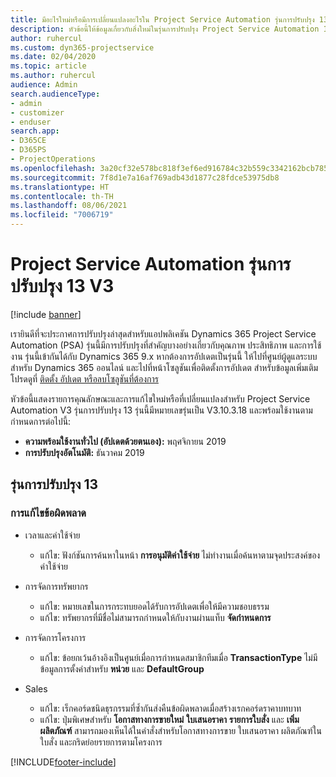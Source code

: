 ```yaml
---
title: มีอะไรใหม่หรือมีการเปลี่ยนแปลงอะไรใน Project Service Automation รุ่นการปรับปรุง 13 V3
description: หัวข้อนี้ให้ข้อมูลเกี่ยวกับสิ่งใหม่ในรุ่นการปรับปรุง Project Service Automation 13 V3
author: ruhercul
ms.custom: dyn365-projectservice
ms.date: 02/04/2020
ms.topic: article
ms.author: ruhercul
audience: Admin
search.audienceType:
- admin
- customizer
- enduser
search.app:
- D365CE
- D365PS
- ProjectOperations
ms.openlocfilehash: 3a20cf32e578bc818f3ef6ed916784c32b559c3342162bcb7857f5e9cc520d9c
ms.sourcegitcommit: 7f8d1e7a16af769adb43d1877c28fdce53975db8
ms.translationtype: HT
ms.contentlocale: th-TH
ms.lasthandoff: 08/06/2021
ms.locfileid: "7006719"
---
```

# <a name="project-service-automation-update-release-13-v3"></a>Project Service Automation รุ่นการปรับปรุง 13 V3

[!include [banner](../includes/psa-now-project-operations.md)]

เรายินดีที่จะประกาศการปรับปรุงล่าสุดสำหรับแอปพลิเคชัน Dynamics 365 Project Service Automation (PSA) รุ่นนี้มีการปรับปรุงที่สำคัญบางอย่างเกี่ยวกับคุณภาพ ประสิทธิภาพ และการใช้งาน รุ่นนี้เข้ากันได้กับ Dynamics 365 9.x หากต้องการอัปเดตเป็นรุ่นนี้ ให้ไปที่ศูนย์ผู้ดูแลระบบสำหรับ Dynamics 365 ออนไลน์ และไปที่หน้าโซลูชันเพื่อติดตั้งการอัปเดต สำหรับข้อมูลเพิ่มเติม โปรดดูที่ [ติดตั้ง อัปเดต หรือลบโซลูชันที่ต้องการ](/power-platform/admin/install-remove-preferred-solution)

หัวข้อนี้แสดงรายการคุณลักษณะและการแก้ไขใหม่หรือที่เปลี่ยนแปลงสำหรับ Project Service Automation V3 รุ่นการปรับปรุง 13 รุ่นนี้มีหมายเลขรุ่นเป็น V3.10.3.18 และพร้อมใช้งานตามกำหนดการต่อไปนี้:

- **ความพร้อมใช้งานทั่วไป (อัปเดตด้วยตนเอง):** พฤศจิกายน 2019
- **การปรับปรุงอัตโนมัติ:** ธันวาคม 2019


## <a name="update-release-13"></a>รุ่นการปรับปรุง 13 

### <a name="bug-fixes"></a>การแก้ไขข้อผิดพลาด

- เวลาและค่าใช้จ่าย

     - แก้ไข: ฟังก์ชันการค้นหาในหน้า **การอนุมัติค่าใช้จ่าย** ไม่ทำงานเมื่อค้นหาตามจุดประสงค์ของค่าใช้จ่าย

- การจัดการทรัพยากร

     - แก้ไข: หมายเลขในการกระทบยอดได้รับการอัปเดตเพื่อให้มีความชอบธรรม
     - แก้ไข: ทรัพยากรที่มีชื่อไม่สามารถกำหนดให้กับงานผ่านแท็บ **จัดกำหนดการ**

- การจัดการโครงการ

     - แก้ไข: ข้อยกเว้นอ้างอิงเป็นศูนย์เมื่อการกำหนดสมาชิกทีมเมื่อ **TransactionType** ไม่มีข้อมูลการตั้งค่าสำหรับ **หน่วย** และ **DefaultGroup**

- Sales

     - แก้ไข: เร็กคอร์ดชนิดธุรกรรมที่ซ้ำกันส่งคืนข้อผิดพลาดเมื่อสร้างเรกคอร์ดราคาบทบาท
     - แก้ไข: ปุ่มพิเศษสำหรับ **โอกาสทางการขายใหม่** **ใบเสนอราคา** **รายการใบสั่ง** และ **เพิ่มผลิตภัณฑ์** สามารถมองเห็นได้ในคำสั่งสำหรับโอกาสทางการขาย ใบเสนอราคา ผลิตภัณฑ์ในใบสั่ง และกริดย่อยรายการตามโครงการ




[!INCLUDE[footer-include](../includes/footer-banner.md)]